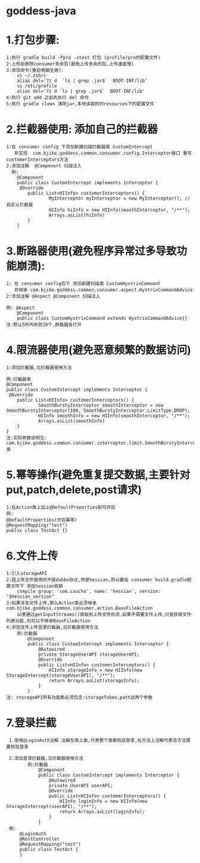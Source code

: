 # goddess-java

# 1.打包步骤:
    1:执行 gradle build -Ppro -xtest 打包 (profile/pro的配置文件)
    2:上传前删除consumer多余包(避免上传多余的包,上传速度慢)
    3:添加命令(重启电脑生效):
        vi ~/.zshrc
        alias del='7z d  `ls | grep .jar$`  BOOT-INF/lib'
        vi /etc/profile 
        alias del='7z d `ls | grep .jar$`  BOOT-INF/lib'
    4:执行 git add 之前先执行 del 命令
    5:执行 gradle clean 清除jar,本地读取的时resources下的配置文件
    
# 2.拦截器使用: 添加自己的拦截器
    1:在 consumer config 下添加新建扫描拦截器类 CustomIntercept
       并实现  com.bjike.goddess.common.consumer.config.Interceptor接口 重写customerInterceptors方法
    2:添加注解  @Component 扫描注入
      例:
        @Component
        public class CustomIntercept implements Interceptor {
         @Override
            public List<HIInfo> customerInterceptors() {
                    MyInterceptor myInterceptor = new MyInterceptor(); //自定义拦截器
                    HIInfo hiInfo = new HIInfo(smoothInterceptor, "/**");
                    Arrays.asList(hiInfo)
            }
        }
    
# 3.断路器使用(避免程序异常过多导致功能崩溃):
    1: 在 consumer config包下 添加新建扫描类 CustomHystrixCommand
       并继承 com.bjike.goddess.common.consumer.aspect.HystrixCommandAdvice
    2:添加注解 @Aspect @Component 扫描注入
    
    例: @Aspect
        @Component
        public class CustomHystrixCommand extends HystrixCommandAdvice{}
    注:默认5秒内失败20个,断路器会打开
    
# 4.限流器使用(避免恶意频繁的数据访问)
    1:添加拦截器,见拦截器使用方法
   
    例:拦截器类
    @Component
    public class CustomIntercept implements Interceptor {
     @Override
        public List<HIInfo> customerInterceptors() {
                SmoothBurstyInterceptor smoothInterceptor = new SmoothBurstyInterceptor(100, SmoothBurstyInterceptor.LimitType.DROP);
                HIInfo smoothInfo = new HIInfo(smoothInterceptor, "/**");
                Arrays.asList(smoothInfo)
        }
    }
    注:实际参数说明见: com.bjike.goddess.common.consumer.interceptor.limit.SmoothBurstyInterceptor 类
    
# 5.幂等操作(避免重复提交数据,主要针对put,patch,delete,post请求)
    1:在Action类上加上@DefaultProperties即可开启
    例:
    @DefaultProperties(开启幂等)
    @RequestMapping("test")
    public class TestAct {}

# 6.文件上传
    1:引入storageAPI
    2:因上传文件使用的不是dubbo协议,而是hessian,所以要在 consumer build.gradle配置文件下 添加hessian依赖   
        compile group: 'com.caucho', name: 'hessian', version: "$hessian_version"    
    3:如果涉及文件上传,那么Action类必须继承 com.bjike.goddess.common.consumer.action.BaseFileAction 
        以便通过getInputStreams()获取到上传文件的流,如果不需要文件上传,只是获取文件列表功能,则可以不继承BaseFileAction  
    4:添加文件上传登录拦截器,见拦截器使用方法
        例:拦截器
            @Component
            public class CustomIntercept implements Interceptor {
                @Autowired
                private StorageUserAPI storageUserAPI;
                @Override
                public List<HIInfo> customerInterceptors() {
                    HIInfo storageInfo = new HIInfo(new StorageIntercept(storageUserAPI), "/**");
                    return Arrays.asList(storageInfo);
                }
            }
    注: storageAPI所有功能都必须包含:storageToken,path这两个参数 
    
 # 7.登录拦截
     1.使用@LoginAuth注解.注解在类上面,代表整个类都校验登录,在方法上注解代表该方法需要校验登录
    
     2.添加登录拦截器,见拦截器使用方法
            例:拦截器
                @Component
                public class CustomIntercept implements Interceptor {
                    @Autowired
                    private UserAPI userAPI;
                    @Override
                    public List<HIInfo> customerInterceptors() {
                        HIInfo loginInfo = new HIInfo(new StorageIntercept(userAPI), "/**");
                        return Arrays.asList(loginInfo);
                    }
                }
     例:
         @LoginAuth
         @RestController
         @RequestMapping("test")
         public class TestAct {
         }
    
    
    